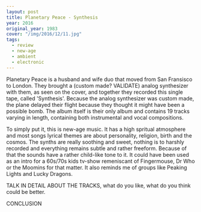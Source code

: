 ```yaml
---
layout: post
title: Planetary Peace - Synthesis
year: 2016
original_year: 1983
cover: "/img/2016/12/11.jpg"
tags:
  - review
  - new-age
  - ambient
  - electronic
---
```


<p>
  Planetary Peace is a husband and wife duo that moved from San Fransisco
  to London. They brought a (custom made? VALIDATE) analog synthesizer
  with them, as seen on the cover, and together they recorded this single
  tape, called 'Synthesis'. Because the analog synthesizer was custom made,
  the plane delayed their flight because they thought it might have been
  a possible bomb. The album itself is their only album and contains 19
  tracks varying in length, containing both instrumental and vocal
  compositions.
</p>

<p>
  To simply put it, this is new-age music. It has a high spritual
  atmosphere and most songs lyrical themes are about personality, religion, birth
  and the cosmos. The synths are really soothing and sweet, nothing
  is to harshly recorded and everything remains subtle and rather freeform.
  Because of that the sounds have a rather child-like tone to it. It could have
  been used as an intro for a 60s/70s kids tv-show remeniscant of Fingermouse,
  Dr Who or the Moomins for that matter. It also reminds me of groups like
  Peaking Lights and Lucky Dragons.
</p>

<p>
  TALK IN DETAIL ABOUT THE TRACKS, what do you like, what do you think could
  be better.
</p>

<p>
  CONCLUSION
</p>
